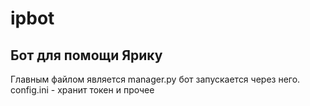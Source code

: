 # ipbot
Бот для помощи Ярику
--------------
Главным файлом является manager.py
бот запускается через него.
config.ini - хранит токен и прочее
